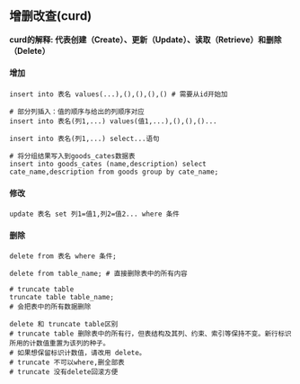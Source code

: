 ## 增删改查(curd)

**curd的解释: 代表创建（Create）、更新（Update）、读取（Retrieve）和删除（Delete）**

#### 增加

```mysql
insert into 表名 values(...),(),(),(),() # 需要从id开始加

# 部分列插入：值的顺序与给出的列顺序对应
insert into 表名(列1,...) values(值1,...),(),(),()...

insert into 表名(列1,...) select...语句

# 将分组结果写入到goods_cates数据表
insert into goods_cates (name,description) select cate_name,description from goods group by cate_name;
```



#### 修改

```mysql
update 表名 set 列1=值1,列2=值2... where 条件
```



#### 删除

```mysql
delete from 表名 where 条件;

delete from table_name; # 直接删除表中的所有内容

# truncate table
truncate table table_name;
# 会把表中的所有数据删除 

delete 和 truncate table区别
# truncate table 删除表中的所有行，但表结构及其列、约束、索引等保持不变。新行标识所用的计数值重置为该列的种子。
# 如果想保留标识计数值，请改用 delete。
# truncate 不可以where,删全部表
# truncate 没有delete回滚方便
```



